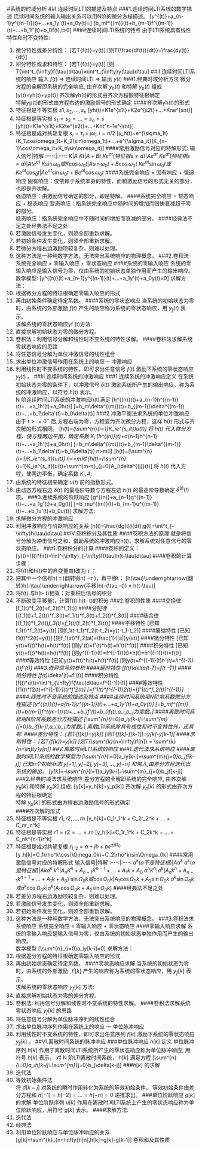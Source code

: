 #系统的时域分析
##I.连续时间LTI的描述及特点
###1.连续时间LTI系统的数学描述
连续时间系统的输入输出关系可以用N阶的微分方程描述。
\[y^{(t)}+a_{n-1}y^{(n-1)}(t)+...+a_1y'(t)+a_0y(t)=\]
\[b_mf^{(m)}(t)+b_{m-1}f^{(m-1)}(t)+...+b_1f'(t)+b_0f(t),t>0\]
####连续时间LTI系统的特点
由于LTI系统具有线性特性和时不变特性:
1. 微分特性或差分特性：
\[若T\{f(t)\}=y(t)\]
\[则T\{\frac{df(t)}{dt}\}=\frac{dy(t)}{dt}\]
1. 积分特性或求和特性：
\[若T\{f(t)\}=y(t)\]
\[则T\{\int^t_{\infty}f(\tau)d\tau\}=\int^t_{\infty}y(\tau)d\tau\]
##II.连续时间LTI系统的响应
输入 $f(t)$ => 连续时间LTI => 输出 $y(t)$
###1.经典时域分析方法
微分方程的全解即系统的完全响应, 由齐次解 $y_h(t)$ 和特解 $y_p(t)$ 组成
\[y(t)=yh(t)+yp(t)\]
齐次解yh(t)的形式由齐次方程额特征根确定<br>
特解yp(t)的形式由方程右边的激励信号的形式确定
####齐次解yh(t)的形式
1. 特征根是不等实根 $s1,s_2,...,s_n$
\[yh(t)=K1e^{s1t}+K2e^{s2t}+...+Kne^{snt}\]
1. 特征根是等实根 $s_1=s_2=...=s_n=s$
\[yh(t)=K1e^{s1t}+K2te^{s2t}+...+Knt^n-1e^{snt}\]
1. 特征根是成对共轭复根 $s_i=\tau_i\pm j\omega_i,i=n/2$
\[y_h(t)=e^{\sigma_1t}(K_1\cos\omega_1t+K_2\sin\omega_1t)+...+e^{\sigma_it}(K_{n-1}\cos\omega_it+K_n\sin\omega_it)\]
####常用激励信号对应的特解形式:
输入信号|特解
:---:|:---:
$K$|$A$
$Kt$|$A+Bt$
$Ke^{at}(特征根s\neq a)$|$Ae^{at}$
$Ke^{at}(特征根s=a)$|$Ate^{at}$
$K\sin\omega_0或K\cos\omega_0t$|$A\sin\omega_0t+B\cos\omega_0t$
$Ke^{at}\sin\omega_0t或Ke^{at}\cos_0t$|$Ae^{at}\sin\omega_0t+Be^{at}\cos\omega_0t$
####系统完全响应 = 固有响应 + 强迫响应
固有响应：仅依赖于系统本身的特性，而和激励信号的形式无关的部分，也即是齐次解。<br>
强迫响应：由激励信号确定的部分，即是特解。
####系统完全响应 = 暂态响应 + 稳态响应
暂态响应：指系统完全响应中随时间的增加而很快衰减趋于零的部分。<br>
稳态响应：指系统完全响应中不随时间的增加而衰减的部分。
####经典法不足之处经典法不足之处
1. 若激励信号发生变化，则须全部重新求解。
1. 若初始条件发生变化，则须全部重新求解。
1. 若微分方程右边激励项较复杂，则难以处理。
1. 这种方法是一种纯数学方法，无法突出系统响应的物理概念。
###2.卷积法
系统完全响应 = 零输入响应 + 零状态响应
####系统的零输入响应
系统的零输入响应是输入信号为零，仅由系统的初始状态单独作用而产生的输出响应。<br>
数学模型:
\[y^{(n)}(t)+a_{n-1}y^{(n-1)}(t)+...+a_1y'(t)+a_0y(t)=0\]
求解方法：
1. 根据微分方程的特征根确定零输入响应的形式
1. 再由初始条件确定待定系数。
####系统的零状态响应
当系统的初始状态为零时，由系统的外部激励 $f(t)$ 产生的响应称为系统的零状态响应，用 $y_f(t)$ 表示。<br>
求解系统的零状态响应yf (t)方法:
1. 直接求解初始状态为零的微分方程。
1. 卷积法：利用信号分解和线性时不变系统的特性求解。
####卷积法求解系统零状态响应的思路
1. 将任意信号分解为单位冲激信号的线性组合
1. 求出单位冲激信号作用在系统上的响应— 冲激响应
1. 利用线性时不变系统的特性，即可求出任意信号 $f(t)$ 激励下系统的零状态响应 $y_f(t)$ 。
##III.连续时间系统的冲激响应
###1.连续系统的冲激响应定义
在系统初始状态为零的条件下，以冲激信号 $\delta(t)$ 激励系统所产生的输出响应，称为系统的冲激响应，以符号 $h(t)$ 表示。<br>
N 阶连续时间LTI系统的冲激响应h(t)满足
\[h^{(n)}(t)+a_{n-1}h^{(n-1)}(t)+...+a_1h'(t)+a_0h(t)\]
\[=b_m\delta^{(m)}(t)+b_{(m-1)}\delta^{(m-1)}(t)+...+b_1\delta'(t)+b_0\delta(t)\]
###2.冲激平衡法求系统的单位冲激响应
由于 $t>=0^+$ 后,方程右端为零，方程变为齐次微分方程，这样 $h(t)$ 形式与齐次解的形式相同。
\[h(t)=(\sum^{n}_{i=1}K_ie^{s_it})u(t)\]
将 $h(t)$ 代入微分方程，使方程两边平衡，确定系数 $K_i$
\[h^{(n)}(t)+a_{n-1}h^{n-1}(t)+...+a_1h'(t)+a_0h(t)\]
\[=b_m\delta^{(m)}(t)+b_{m-1}\delta^{(m-1)}(t)+...+b_1\delta'(t)+b_0\delta(t)\]
n>m时
\[h(t)=(\sum^{n}_{i=1}K_ie^{s_it})u(t)\]
n<=m时
\[h(t)=(\sum^{n}_{i=1}K_ie^{s_it})u(t)+\sum^{m-n}_{j=0}A_j\delta^{(j)}(t)\]
将 $h(t)$ 代入方程，使两边平衡，确定系数 $K_i,A_j$
1. 由系统的特征根来确定 $u(t)$ 前的指数形式。
1. 由动态方程右边 $\delta(t)$ 的最高阶导数与方程左边 $h(t)$ 的最高阶导数确定 $\delta^{(j)}(t)$ 项。
###3.连续系统的阶跃响应
\[g^{(n)}+a_{n-1}g^{(n-1)}(t)+...+a_1g'(t)+a_0g(t)\]
\[=b_mu^{(m)}(t)+b_{m-1}u^{(m-1)}(t)+..+b_1u'(t)+b_0u(t)\]
求解方法:
1. 求解微分方程的冲激响应
1. 利用冲激响应与阶跃响应的关系
\[h(t)=\frac{dg(t)}{dt},g(t)=\int^t_{-\infty}h(\tau)d\tau\]
##IV.卷积积分及其性质
####卷积方法的原理
就是将信号分解为冲击信号之和，借助系统的冲激响应h(t)，求解系统对任意信号的零状态响应。
###1.卷积积分的计算
####卷积的定义：
\[y(t)=f(t)*h(t)=\int^{\infty}_{-\infty}f(\tau)h(t-\tau)d\tau\]
####卷积的计算步骤：
1. 将f(t)和h(t)中的自变量由t改为 $\tau$ ；
1. 把其中一个信号h( $\tau$ )翻转得h( $-\tau$ )，再平移t；
\[h(\tau)\underrightarrow{翻转}h(-\tau)\underrightarrow{平移}h(-(\tau -t)) = h(t-\tau)\]
1. 将f(t) 与h(t- t)相乘；对乘积后信号的积分
1. 不断改变平移量t，计算f(t) h(t- t)的积分
###2.卷积的性质
####交换律
\[f_1(t)*f_2(t)=f_2(t)*f_1(t)\]
####分配律
\[(f_1(t)+f_2(t))*f_3(t)=f_1(t)*f_3(t)+f_2(t)*f_3(t)\]
####结合律
\[(f_1(t)*f_2(t))*f_3(t)=f_1(t)*(f_2(t)*f_3(t))\]
####平移特性
\[已知f_1(t)*f_2(t)=y(t)\]
\[则f_1(t-t_1)*f_2(t-t_2)=y(t-t_1-t_2)\]
####展缩特性
\[已知f1(t)*f2(t)=y(t)\]
\[则f_1(at)*f_2(at)=\frac{1}{|a|}y(at)\]
####微分特性
\[已知y(t)=f(t)*h(t)=h(t)*f(t)\]
\[则y'(t)=f'(t)*h(t)=h'(t)*f(t)\]
####积分特性
\[已知y(t)=f(t)*h(t)=h(t)*f(t)\]
\[则y^{(-1)}(t)=f^{(-1)}(t)*h(t)=h^{(-1)}(t)*f(t)\]
####等效特性
\[已知y(t)=f(t)*h(t)=h(t)*f(t)\]
\[则y(t)=f^{(-1)}(t)*h'(t)=h^{(-1)}(t)*f'(t)\]
###3.奇异信号的卷积
####延时特性
\[f(t)*\delta(t-T)=f(t -T)\]
####微分特性
\[f(t)*\delta'(t)=f'(t)\]
####积分特性
\[f(t)*u(t)=\int^t_{\infty}f(\tau)d\tau=f^{(-1)}(t)\]
####等效特性
\[f1(t)*f2(t)=f^{(-1)}_1(t)*f'_2(t)\]
\[=f'_1(t)*f^{(-1)}_2(t)=[f'_1(t)*f_2(t)]^{(-1)}\]
###4.线性时不变系统的描述及特点
####连续时间系统用N阶常系数微分方程描述
\[y^{(n)}(t)+a_{n-1}y^{(n-1)}(t)+...+a_1y'(t)+a_0y(t)\]
\[=b_mf^{(m)}(t)+b_{m-1}f^{(m-1)}(t)+...+b_1f'(t)+b_0f(t),a_i,b_j为常数。\]
####离散时间系统用N阶常系数差分方程描述
\[\sum^{n}_{i=0}a_iy[k-i]=\sum^{m}_{j=0}b_jf[k-j],a_i,b_j为常数。\]
离散LTI系统除具有线性和时不变特性外，还具有:
####差分特性：
\[若T\{f[k]\}=y[k]\]
\[则T{f[k]-f[k-1]}=y[k]-y[k-1]\]
####求和特性：
\[若T\{f[k]\}=y[k]\]
\[则T\{\sum^{k}_{n=\infty}f[n]\} = \sum^{k}_{n=\infty}y[n]\]
##V.离散时间LTI系统的响应
###1.迭代法求系统响应
####离散时间LTI系统的数学模型为
\[\sum^{n}_{i=0}a_iy[k-i]=\sum^{m}_{j=0}b_jf[k-j]\]
已知n个初始状态 ${y[-1],y[-2],y[-3],...,y[-n]}$ 和输入,由差分方程迭代出系统的输出。
\[y[k]=-\sum^{n}_{i=1}a_iy[k-i]+\sum^{m}_{j=0}b_jf[k-j]\]
###2.经典时域法求系统响应
差分方程的全解即系统的完全响应, 由齐次解 $y_h[k]$ 和特解 $y_p[k]$ 组成:
\[y[k]=y_h[k]+y_p[k]\]
齐次解 $y_h[k]$ 的形式由齐次方程的特征根确定<br>
特解 $y_p[k]$ 的形式由方程右边激励信号的形式确定<br>
####齐次解的形式
1. 特征根是不等实根 $r1, r2, ..., rn$
\[y_h[k]=C_1r_1^k + C_2r_2^k + ... + C_nr_n^k\]
1. 特征根是等实根 $r1=r2=...=rn$
\[y_h[k]=C_1r_1^k + C_2k^k + ... + C_nk^{n-1}r^k\]
1. 特征根是成对共轭复根 $r_{1,2}=a\pm jb+pe^{\pm j\Omega_0}$
\[y_h[k]=C_1\rho^k\cos(\Omega_0k)+C_2\rho^k\sin\Omega_0k\]
####常用激励信号对应的特解形式
输入信号|特解
:---:|:---:
$a^k(a不是特征根)$|$Aa^k$
$a^k(a是特征根)$|$Aka^k$
$k^n$|$A_nK^n+A_{n-1}K^{n-1}+...+A_1k+A_0$
$a^nK^n$|$a^k(A_nk^n+A_{n-1}k^{n-1}+...+A_1k+A_0)$
$\sin\Omega_0k或\cos\Omega_0k$|$A_1\cos\Omega_0k+A_2\sin\Omega_0k$
$a^k\sin\Omega_0k或a^k\cos\Omega_0k$|$a^k(A_1\cos\Omega_0k+A_2\sin\Omega_0k)$
####经典法不足之处
1. 若差分方程右边激励项较复杂，则难以处理。
1. 若激励信号发生变化，则须全部重新求解。
1. 若初始条件发生变化，则须全部重新求解。
1. 这种方法是一种纯数学方法，无法突出系统响应的物理概念。
###3.卷积法求系统响应
系统完全响应 = 零输入响应 + 零状态响应
####零输入响应求解
系统的零输入响应是输入信号为零，仅由系统的初始状态单独作用而产生的输出响应。<br>
数学模型
\[\sum^{n}_{i=0}a_iy[k-i]=0\]
求解方法：
1. 根据差分方程的特征根确定零输入响应的形式
1. 再由初始状态确定待定系数。
####零状态响应求解
当系统的初始状态为零时，由系统的外部激励 $ｆ[k]$ 产生的响应称为系统的零状态响应，用 $y_f[k]$ 表示。<br>
求解系统的零状态响应 $y_f[k]$ 方法:
1. 直接求解初始状态为零的差分方程。
1. 卷积法: 利用信号分解和线性时不变系统的特性求解。
####卷积法求解系统零状态响应 $y_f[k]$ 的思路
1. 将任意信号分解为单位脉冲序列的线性组合
1. 求出单位脉冲序列作用在系统上的响应 — 单位脉冲响应
1. 利用线性时不变系统的特性，即可求出任意序列 $f[k]$ 激励下系统的零状态响应 $y_f[k]$ 。
##VI.离散时间系统的脉冲响应
###单位脉冲响应 $h[k]$ 定义
单位脉冲序列 $h[k]$ 作用于离散时间LTI系统所产生的零状态响应称为单位脉冲响应, 用符号 $h[k]$ 表示。
对 N 阶LTI离散时间系统， $h[k]$ 满足方程
\[\sum^{n}_{i=0}a_ih[k-i]=\sum^{m}_{j=0}b_j\delta[k-j]\]
###$h[k]$ 的求解
1. 迭代法
2. 等效初始条件法<br>
将 $d[k-j]$ 对系统的瞬时作用转化为系统的等效初始条件。
等效初始条件由差分方程和 $h[-1]=h[-2]=...=h[-n]=0$ 递推求出。
###单位阶跃响应 $g[k]$ 的求解
单位阶跃序列 $u[k]$ 作用在离散时间LTI系统上产生的零状态响应称为单位阶跃响应，用符号 $g[k]$ 表示。
####求解方法:
1. 迭代法
1. 经典法
1. 利用单位阶跃响应与单位脉冲响应的关系
\[g[k]=\sum^{k}_{n=\infty}h[n],h[k]=g[k]-g[k-1]\]
 卷积和及其性质